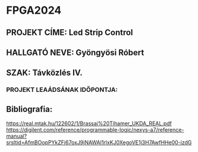 # FPGA2024

## PROJEKT CÍME: Led Strip Control  

## HALLGATÓ NEVE: Gyöngyösi Róbert

## SZAK: Távközlés IV.

### PROJEKT LEAÁDSÁNAK IDŐPONTJA: 



##

###

####


## Bibliografia: 
https://real.mtak.hu/122602/1/Brassai%20Tihamer_UKDA_REAL.pdf
https://digilent.com/reference/programmable-logic/nexys-a7/reference-manual?srsltid=AfmBOopPYkZFi67oxJ9jNAWAl1rlxKJ0XegoVE1j3H7AwfHHe00-izdG
